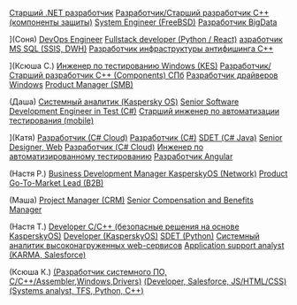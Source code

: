 [Старший .NET разработчик](https://hcm18.sapsf.com/sf/jobreq?jobId=5321&company=KL&username)
[Разработчик/Старший разработчик C++ (компоненты защиты)](https://hcm18.sapsf.com/sf/jobreq?jobId=8890&company=KL&username)
[System Engineer (FreeBSD)](https://hcm18.sapsf.com/sf/jobreq?jobId=9681&company=KL&username)
[Разработчик BigData](https://hcm18.sapsf.com/sf/jobreq?jobId=10105&company=KL&username)

](Соня)
[DevOps Engineer](https://hcm18.sapsf.com/sf/jobreq?jobId=9801&company=KL&username)
[Fullstack developer (Python / React)](https://hcm18.sapsf.com/sf/jobreq?jobId=9122&company=KL&username)
[азработчик MS SQL (SSIS, DWH)](https://hcm18.sapsf.com/sf/jobreq?jobId=8544&company=KL&usernameР)
[Разработчик инфраструктуры антифишинга C++](https://hcm18.sapsf.com/sf/jobreq?jobId=8145&company=KL&username)

](Ксюша С.)
[Инженер по тестированию Windows (KES)](https://hcm18.sapsf.com/sf/jobreq?jobId=10103&company=KL&username)
[Разработчик/Старший разработчик C++ (Components) СПб](https://hcm18.sapsf.com/sf/jobreq?jobId=9884&company=KL&username)
[Разработчик драйверов Windows](https://hcm18.sapsf.com/sf/jobreq?jobId=8784&company=KL&username)
[Product Manager (SMB)](https://hcm18.sapsf.com/sf/jobreq?jobId=9421&company=KL&username)

(Даша)
[Системный аналитик (Kaspersky OS)](https://hcm18.sapsf.com/sf/jobreq?jobId=3527&company=KL&username)
[Senior Software Development Engineer in Test (C#)](https://hcm18.sapsf.com/sf/jobreq?jobId=9987&company=KL&username)
[Старший инженер по автоматизации тестирования (mobile)](https://hcm18.sapsf.com/sf/jobreq?jobId=5541&company=KL&username)

](Катя)
[Разработчик (С# Cloud)](https://hcm18.sapsf.com/sf/jobreq?jobId=10343&company=KL&username)
[Разработчик (С#)](https://hcm18.sapsf.com/sf/jobreq?jobId=10104&company=KL&username)
[SDET (С# Java)](https://hcm18.sapsf.com/sf/jobreq?jobId=9986&company=KL&username)
[Senior Designer, Web](https://hcm18.sapsf.com/sf/jobreq?jobId=9967&company=KL&username)
[Разработчик (C# Cloud)](https://hcm18.sapsf.com/sf/jobreq?jobId=9861&company=KL&username)
[Инженер по автоматизированному тестированию](https://hcm18.sapsf.com/sf/jobreq?jobId=9621&company=KL&username)
[Разработчик Angular](https://hcm18.sapsf.com/sf/jobreq?jobId=9321&company=KL&username)

(Настя Р.)
[Business Development Manager KasperskyOS (Network)](https://hcm18.sapsf.com/sf/jobreq?jobId=9694&company=KL&username)
[Product Go-To-Market Lead (B2B)](https://hcm18.sapsf.com/sf/jobreq?jobId=9670&company=KL&username)

(Маша)
[Project Manager (CRM)](https://hcm18.sapsf.com/sf/jobreq?jobId=10587&company=KL&username)
[Senior Compensation and Benefits Manager](https://hcm18.sapsf.com/sf/jobreq?jobId=8125&company=KL&username)

(Настя Т.)
[Developer C/C++ (безопасные решения на основе KasperskyOS)](https://hcm18.sapsf.com/sf/jobreq?jobId=10934&company=KL&username)
[Developer (KasperskyOS)](https://hcm18.sapsf.com/sf/jobreq?jobId=9886&company=KL&username)
[SDET (Python)](https://hcm18.sapsf.com/sf/jobreq?jobId=9522&company=KL&username)
[Системный аналитик высоконагруженных web-сервисов](https://hcm18.sapsf.com/sf/jobreq?jobId=8441&company=KL&username)
[Application support analyst (KARMA, Salesforce)](https://hcm18.sapsf.com/sf/jobreq?jobId=10591&company=KL&username)

(Ксюша К.)
[(Разработчик системного ПО, C/C++/Assembler,Windows,Drivers)](https://hcm18.sapsf.com/sf/jobreq?jobId=10841&company=KL&username)
[(Developer, Salesforce, JS/HTML/CSS)](https://hcm18.sapsf.com/sf/jobreq?jobId=10764&company=KL&username)
[(Systems analyst, TFS, Python, C++)](https://hcm18.sapsf.com/sf/jobreq?jobId=10837&company=KL&username)
